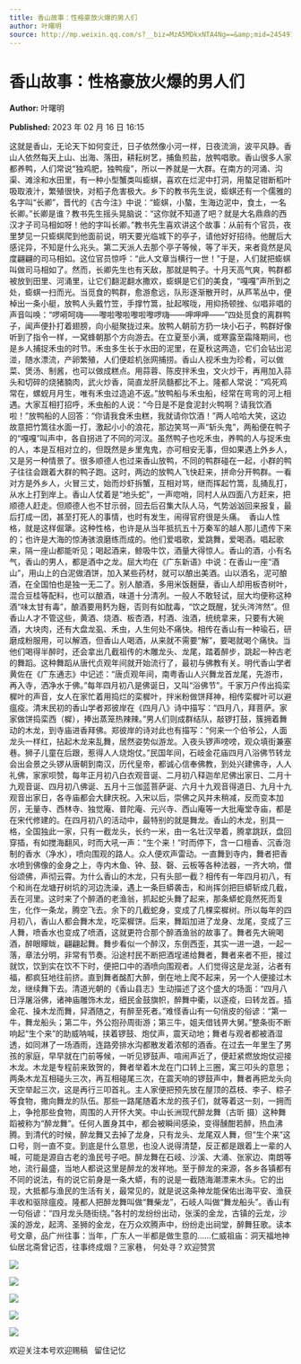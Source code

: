 ```yaml
---
title: 香山故事：性格豪放火爆的男人们
author: 叶曙明
source: http://mp.weixin.qq.com/s?__biz=MzA5MDkxNTA4Ng==&amp;mid=2454913152&amp;idx=1&amp;sn=086fbfcc54c5d2406abdd02cac584407&amp;chksm=87a3c8e1b0d441f76d38dea0a9cdde68ed7af0e02fe322dd10e1f70ed713826e7d9708c908e7#rd
---
```


# 香山故事：性格豪放火爆的男人们

**Author:** 叶曙明

**Published:** 2023 年 02 月 16 日 16:15

这就是香山，无论天下如何变迁，日子依然像小河一样，日夜流淌，波平风静。香山人依然每天上山、出海、落田，耕耘树艺，捕鱼煎盐，放鸭唱歌。香山很多人家都养鸭，人们常说“独鸡肥，独鸭瘦”，所以一养就是一大群。在南方的河涌、沟渠、滩涂和水田里，有一种小型蟹类叫蟛蜞，喜欢在烂泥中打洞，用螯足钳断稻叶吸取液汁，繁殖很快，对稻子危害极大。乡下的教书先生说，蟛蜞还有一个儒雅的名字叫“长卿”，晋代的《古今注》中说：“蟛蜞，小螯，生海边泥中，食土，一名长卿。”长卿是谁？教书先生摇头晃脑说：“这你就不知道了吧？就是大名鼎鼎的西汉才子司马相如呀！他的字叫长卿。”教书先生喜欢讲这个故事：从前有个官员，夜里梦见一只蟛蜞爬到他面前说，明天要光临城下的亭子，请他好好招待。他醒后大感诧异，不知是什么兆头。第二天派人去那个亭子等候，等了半天，来者竟然是风度翩翩的司马相如。这位官员惊呼：“此人文章当横行一世！”于是，人们就把蟛蜞叫做司马相如了。然而，长卿先生也有天敌，那就是鸭子。十月天高气爽，鸭群都被放到田里、河涌里，让它们翻泥翻水撒欢，蟛蜞是它们的美食，“嘎嘎”声所到之处，蟛蜞一扫而光。当觅食的鸭群，愈游愈远，队形逐渐散开时，从芦苇丛中，便棹出一条小艇，放鸭人头戴竹笠，手撑竹篙，扯起喉咙，用抑扬顿挫、似唱非唱的声音叫唤：“啰嗬呵嗨——嚟啦嚟啦嚟啦嚟啰嗨——呷呷呷——”四处觅食的离群鸭子，闻声便扑打着翅膀，向小艇聚拢过来。放鸭人朝前方扔一块小石子，鸭群好像听到了指令一样，一窝蜂朝那个方向游去。在立夏至小满，或寒露至霜降期间，也是乡人捕捉禾虫的时节。禾虫多生长于水田的泥里，在夏秋这两造，它们会钻出泥湴，随水漂流，产卵繁殖，人们便趁机张网捕捞。香山人视禾虫为珍肴，可以做菜、煲汤、制酱，也可以做成糕点。用蒜蓉、陈皮拌禾虫，文火炒干，再用加入蒜头和切碎的烧猪腩肉，武火炒香，简直龙肝凤髓都比不上。隆都人常说：“鸡死鸡常在，螺蚬月月生，唯有禾虫过造追不返。”放鸭船与禾虫船，经常在弯弯的河上相遇。大家互相打招呼，禾虫船的人说：“今日是不是食泥封火鸭啊？请我饮酒啦！”放鸭船的人回答：“你请我食禾虫糕，我就请你饮酒！”两人哈哈大笑，这边故意把竹篙往水面一打，激起小小的浪花，那边笑骂一声“斩头鬼”，两船便在鸭子的“嘎嘎”叫声中，各自拐进了不同的河汊。虽然鸭子也吃禾虫，养鸭的人与捉禾虫的人，本是互相对立的，但既然是乡里鬼鬼，亦可相安无事，但如果遇上外乡人，又是另一种情景了。很多顺德人也过来香山放鸭，不同的鸭群碰在一起，小群的鸭子往往会跟着大群的鸭子跑。这时，两边的放鸭人飞快赶来，拼命分开鸭群。一看对方是外乡人，火冒三丈，始而炒虾拆蟹，互相对骂，继而挥起竹篙，乱捅乱打，从水上打到岸上。香山人仗着是“地头蛇”，一声唿哨，同村人从四面八方赶来，把顺德人赶走。但顺德人也不甘示弱，回去后召集大队人马，气势汹汹回来报复，最后打成一团，甚至打死人的事情，也时有发生，闹得官府很是头痛。  香山人性格，就是这样倔犟。这种性格，也许是从当年抵抗五十万秦军的越人那儿遗传下来的；也许是大海的惊涛骇浪磨练而成的。他们爱唱歌，爱跳舞，爱喝酒。唱起歌来，隔一座山都能听见；喝起酒来，鲸吸牛饮，酒量大得惊人。香山的酒，小有名气，香山的男人，都是酒中之龙。屈大均在《广东新语》中说：在香山一座“酒山”，用山上的白泥做酒饼，加入某些药材，就可以酿出美酒。山以酒名，泥可酿酒，在全国怕也是独一无二了。别人酿酒，多用米饭麹蘖，香山人却用板杏树叶，混合豆桂等配料，也可以酿酒，味道十分清冽。一般人不敢轻试，屈大均便称这种酒“味太甘有毒”，酿酒要用麫为麹，否则有如酖毒，“饮之既醒，犹头涔涔然”。但香山人才不管这些，黄酒、烧酒、板杏酒，村酒、浊酒，统统拿来，只要有大碗酒，大块肉，还有大盘龙虱、禾虫，人生何处不痛快。相传在香山有一种瑜石，研磨成粉服用，可以解酒，但香山人喝酒，从来就不需要“解”，要喝就喝个痛快。当他们喝得半醉时，还会拿出几截祖传的木雕龙头、龙尾，踏着醉步，跳起一种古老的舞蹈。这种舞蹈从唐代贞观年间就开始流行了，最初与佛教有关。明代香山学者黄佐在《广东通志》中记述：“唐贞观年间，南粤香山人兴舞龙首龙尾，先游市，再入寺，洒净水于佛。”每年四月初八是佛诞日，又叫“浴佛节”。千家万户传出捣栾樨叶的声音，女人在家忙着用捣烂的栾樨叶，拌米粉做饼拜神，相传栾樨叶可以避瘟疫。清末民初的香山学者郑彼岸在《四月八》诗中描写：“四月八，拜菩萨。家家做饼捣栾西（樨），捧出蒸笼热辣辣。”男人们则成群结队，敲锣打鼓，簇拥着舞动的木龙，到寺庙进香拜佛。郑彼岸的诗对此也有描写：“何来一个伯爷公，人面龙头一样红，拈起木龙来乱舞，居然姿势似游龙。入夜头锣声嗙嗙，观众填街兼塞巷。狮子儿童在后跟，惹得人人烧炮仗。”民国年间，石岐金花庙四月八浴佛节转龙会出会景之头锣从唐朝到南汉，历代皇帝，都诚心信奉佛教，到处兴建佛寺，人人礼佛，家家呗赞，每年正月初八白衣观音诞、二月初八释迦牟尼佛出家日、二月十九观音诞、四月初八佛诞、五月十三伽蓝菩萨诞、六月十九观音得道日、九月十九观音出家日，各寺庙都会大肆庆祝。入宋以后，崇佛之风并未稍减，反而变本加厉，无量寺、西林寺、独觉庵、普陀庵、元兴寺、西山庵等一大批庵堂寺庙，都是在宋代修建的。在四月初八的活动中，最特别的就是舞龙。香山的木龙，别具一格，全国独此一家，只有一截龙头，长约一米，由一名壮汉举着，腾拿跳跃，盘回穿插，有如搅海翻风，时而大吼一声：“生个来！”时而停下，含一口檀香、沉香泡制的香水（净水），喷向围观的路人。众人便欢声雷动。一直舞到寺内，舞者把香水喷到佛像的金身之上，寺内木鱼、钟、鼓、磬、云板等各种法器，一齐大响，僧俗颂佛，声彻云霄。为什么香山的木龙，只有头部一截？相传有一年四月初八，有个和尚在龙塘孖树坑的河边洗澡，遇上一条巨蟒袭击，和尚挥剑把巨蟒斩成几截，丢在河里。这时来了个醉酒的老渔翁，抓起蛇头舞了起来，那条蟒蛇竟然死而复生，化作一条龙，腾空飞去。余下的几截蛇身，变成了几棵栾樨树。所以每年的四月初八，香山人都会舞木龙，吃栾樨饼。后来，舞蹈加进了龙身、龙尾，变成了三人舞，喷香水也变成了喷酒，这就更符合那个醉酒渔翁的故事了。舞者先大碗喝酒，醉眼矇眬，翩翩起舞。舞步看似一个醉汉，东倒西歪，其实一进一退，一起一落，章法分明，非常有节奏。沿途村民不断把酒埕递给舞者，舞者来者不拒，接过就饮，饮到实在饮不下时，便把口中的酒喷向围观者。人们觉得这是龙涎，沾者有福，都疯狂地往前挤。直到舞者酩酊大醉，倒在地上爬不起来，另一个人便接过木龙，继续舞下去。清道光朝的《香山县志》生动描述了这个盛大的场面：“四月八日浮屠浴佛，诸神庙雕饰木龙，细民金鼓旗帜，醉舞中衢，以逐疫，曰转龙首。插金花、操木龙而舞，舁酒随之，有醉至死者。”难怪香山有一句俏皮的俗谚：“第一牛，舞龙船头；第二牛，外公抱孙周街游；第三牛，姐夫借钱畀大舅。”整条街不断响起“生个来”的助威呐喊，挟着锣鼓、炮仗声，震天动地；舞者与观者都被酒湿透，如同淋了一场酒雨，连路旁排水沟都散发着浓郁的酒香。在过去一年里生了男孩的家庭，早早就在门前等候，一听见锣鼓声、喧闹声近了，便赶紧燃放炮仗迎接木龙。木龙是专程前来致贺的，舞者举着木龙在门口转上三圈，寓三叩头的意思；两条木龙互相碰头三次，再互相碰尾三次，在震天响的锣鼓声中，舞者再把龙头向天空举起三次，这是再行三叩首礼。主人家便把预先放在屋顶的荔枝、李子、粽子等食物，撒向舞龙的队伍。那些一路尾随着木龙的孩子们，就等着这一刻，一拥而上，争抢那些食物，周围的人开怀大笑。中山长洲现代醉龙舞（古昕 摄）这种舞蹈被称为“醉龙舞”。任何人置身其中，都会被瞬间感染，变得醺酣若醉，热血沸腾。到清代的时候，醉龙舞又去掉了龙身，只有龙头、龙尾双人舞，但“生个来”这口号，则一直不变。到底是什么意思，也没人说得清楚，反正都是跟着上一辈的人喊，可能是源自古老的渔民号子吧。醉龙舞在石岐、沙溪、大涌、张家边、南朗等地，流行最盛，当地人都说这里是醉龙的发祥地。至于醉龙的来源，各乡各镇都有不同的说法，有的说它前身是一条大蟒，有的说是一截随海潮漂来木头。它的出现，大抵都与渔民的生活有关，最常见的，就是说这条神龙能保佑出海平安、渔获丰收和驱除瘟疫。隆都人把醉龙舞叫做“舞柴龙”，石岐人叫做“舞龙船头”。香山有一句俗谚：“四月龙头随街绕。”各村的龙纷纷出动，张溪的金龙，古镇的云龙，沙溪的游龙，起湾、圣狮的金龙，在万众欢腾声中，纷纷走出祠堂，醉舞狂歌。读本号文章，品广州往事：当年，广东人一半都是做生意的……仁威祖庙：洞天福地神仙居北斋曾记否，往事终成烟？三家巷， 何处寻？欢迎赞赏

![](https://mmbiz.qpic.cn/mmbiz_jpg/PJWG74pLsMYJUd5Wuq4zBiaIFYjgibNtH2IJe9dywgJRCg2g1s6opH5m02l9RibBp8fm3ibGd6DYP6bv9nPjtbicYDQ/640)

![](https://mmbiz.qpic.cn/mmbiz_jpg/PJWG74pLsMYJUd5Wuq4zBiaIFYjgibNtH2Ou9ibNCElPP4dibz9SKjRpyGIibnQ11n2XBicPiaibBbPzgsIOb7gyI2LW9Q/640)

![](https://mmbiz.qpic.cn/mmbiz_jpg/PJWG74pLsMYJUd5Wuq4zBiaIFYjgibNtH28w4kqxM8LVAj2s9f3jCRWLpCVj9iaNkz2Gw2QxdLtLL3lhJ6rGth4pQ/640)

![](https://mmbiz.qpic.cn/mmbiz_jpg/PJWG74pLsMYJUd5Wuq4zBiaIFYjgibNtH2xk30TtglGnscG2RzcGBeUKyiaZPxrz4VFrwUoyBr28R78Z63HZm5M2g/640)

![](https://mmbiz.qpic.cn/mmbiz_gif/PJWG74pLsMYf2b50xFTbTsibmjv5gNVOxZegUj8mrKtpuzCpBAYnQw9duHfIcNnUzicicnGUSv4EWPSTRAPvV9g3w/640?wx_fmt=gif&wxfrom=5&wx_lazy=1)

欢迎关注本号欢迎赐稿   留住记忆
